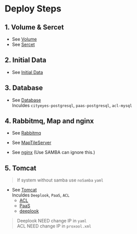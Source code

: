 # Deploy Steps

## 1. Volume & Sercet
- See [Volume](./Volume/README.md)
- See [Sercet](./Sercet/README.md)

## 2. Initial Data

- See [Initial Data](./InitialData/README.md)

## 3. Database
- See [Database](./Database/README.md) \
Inculdes `cityeyes-postgresql`, `paas-postgresql`, `acl-mysql`

## 4. Rabbitmq, Map and nginx
- See [Rabbitmq](./Rabbitmq/README.md)

- See [MapTileServer](./MapTileServer/README.md)

- See [nginx](./nginx/README.md) (Use SAMBA can ignore this.)

## 5. Tomcat

> If system without samba use `noSamba` `yaml`

- See [Tomcat](./Tomcat/README.md) \
Inculdes `Deeplook`, `PaaS`, `ACL`
  - [ACL](./Tomcat/README.md#deploy-tomcat-for-acl)
  - [PaaS](./Tomcat/README.md#deploy-paas)
  - [deeplook](./Tomcat/README.md#deploy-deeplook)
> Deeplook NEED change IP in `yaml` \
> ACL NEED change IP in `proxool.xml`